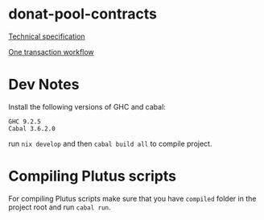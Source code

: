 # donat-pool-contracts

[Technical specification](https://docs.google.com/document/d/13nBgWRqfUBwJsOIgqEbwhmOVXEVJKjvgJXWmTwdsM0A/edit?usp=sharing)

[One transaction workflow](https://docs.google.com/document/d/1A61UgkiTQVYdvCzx8gu9hwZy-akq0bYww9-vIRQaIfI/edit?usp=sharing)

# Dev Notes

Install the following versions of GHC and cabal:

```
GHC 9.2.5
Cabal 3.6.2.0
```

run `nix develop` and then `cabal build all` to compile project.

# Compiling Plutus scripts

For compiling Plutus scripts make sure that you have `compiled` folder in the project root and run `cabal run`.
